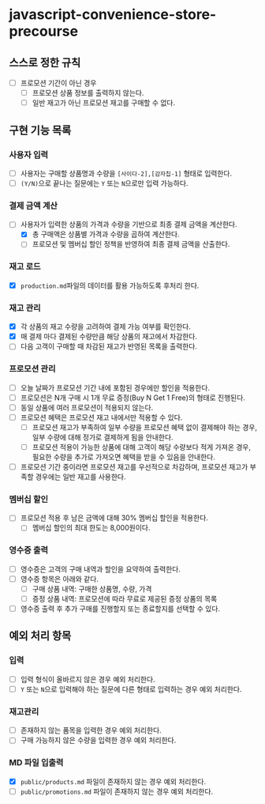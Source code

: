 # javascript-convenience-store-precourse

## 스스로 정한 규칙
- [ ] 프로모션 기간이 아닌 경우
  - [ ] 프로모션 상품 정보를 출력하지 않는다.
  - [ ] 일반 재고가 아닌 프로모션 재고를 구매할 수 없다.

## 구현 기능 목록
### 사용자 입력
- [ ] 사용자는 구매할 상품명과 수량을 `[사이다-2],[감자칩-1]` 형태로 입력한다.
- [ ] `(Y/N)`으로 끝나는 질문에는 `Y` 또는 `N`으로만 입력 가능하다.

### 결제 금액 계산
- [ ] 사용자가 입력한 상품의 가격과 수량을 기반으로 최종 결제 금액을 계산한다.
  - [x] 총 구매액은 상품별 가격과 수량을 곱하여 계산한다.
  - [ ] 프로모션 및 멤버십 할인 정책을 반영하여 최종 결제 금액을 산출한다.

### 재고 로드
- [x] `production.md`파일의 데이터를 활용 가능하도록 후처리 한다.

### 재고 관리
- [x] 각 상품의 재고 수량을 고려하여 결제 가능 여부를 확인한다.
- [x] 매 결제 마다 결제된 수량만큼 해당 상품의 재고에서 차감한다.
- [ ] 다음 고객이 구매할 때 차감된 재고가 반영된 목록을 출력한다.

### 프로모션 관리
- [ ] 오늘 날짜가 프로모션 기간 내에 포함된 경우에만 할인을 적용한다.
- [ ] 프로모션은 N개 구매 시 1개 무료 증정(Buy N Get 1 Free)의 형태로 진행된다.
- [ ] 동일 상품에 여러 프로모션이 적용되지 않는다.
- [ ] 프로모션 혜택은 프로모션 재고 내에서만 적용할 수 있다.
  - [ ] 프로모션 재고가 부족하여 일부 수량을 프로모션 혜택 없이 결제해야 하는 경우, 일부 수량에 대해 정가로 결제하게 됨을 안내한다.
  - [ ] 프로모션 적용이 가능한 상품에 대해 고객이 해당 수량보다 적게 가져온 경우, 필요한 수량을 추가로 가져오면 혜택을 받을 수 있음을 안내한다.
- [ ] 프로모션 기간 중이라면 프로모션 재고를 우선적으로 차감하며, 프로모션 재고가 부족할 경우에는 일반 재고를 사용한다.

### 멤버십 할인
- [ ] 프로모션 적용 후 남은 금액에 대해 30% 멤버십 할인을 적용한다.
  - [ ] 멤버십 할인의 최대 한도는 8,000원이다.

### 영수증 출력
- [ ] 영수증은 고객의 구매 내역과 할인을 요약하여 출력한다.
- [ ] 영수증 항목은 아래와 같다.
  - [ ] 구매 상품 내역: 구매한 상품명, 수량, 가격
  - [ ] 증정 상품 내역: 프로모션에 따라 무료로 제공된 증정 상품의 목록
- [ ] 영수증 출력 후 추가 구매를 진행할지 또는 종료할지를 선택할 수 있다.

## 예외 처리 항목

### 입력
- [ ] 입력 형식이 올바르지 않은 경우 예외 처리한다.
- [ ] `Y` 또는 `N`으로 입력해야 하는 질문에 다른 형태로 입력하는 경우 예외 처리한다.

### 재고관리
- [ ] 존재하지 않는 품목을 입력한 경우 예외 처리한다.
- [ ] 구매 가능하지 않은 수량을 입력한 경우 예외 처리한다.

### MD 파일 입출력
- [x] `public/products.md` 파일이 존재하지 않는 경우 예외 처리한다.
- [ ] `public/promotions.md` 파일이 존재하지 않는 경우 예외 처리한다.